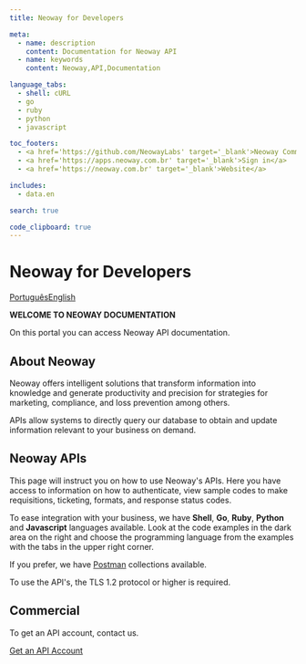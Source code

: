 ```yaml
---
title: Neoway for Developers

meta:
  - name: description
    content: Documentation for Neoway API
  - name: keywords
    content: Neoway,API,Documentation

language_tabs:
  - shell: cURL
  - go
  - ruby
  - python
  - javascript

toc_footers:
  - <a href='https://github.com/NeowayLabs' target='_blank'>Neoway Community</a>
  - <a href='https://apps.neoway.com.br' target='_blank'>Sign in</a>
  - <a href='https://neoway.com.br' target='_blank'>Website</a>

includes:
  - data.en

search: true

code_clipboard: true
---
```


# Neoway for Developers

<a class="button" href="/">Português</a><a href="#" class="button button-pressed">English</a>

**WELCOME TO NEOWAY DOCUMENTATION**

On this portal you can access Neoway API documentation.

## About Neoway

Neoway offers intelligent solutions that transform information into
knowledge and generate productivity and precision for strategies for marketing,
compliance, and loss prevention among others.

APIs allow systems to directly query our database to obtain and update
information relevant to your business on demand.

## Neoway APIs

This page will instruct you on how to use Neoway's APIs.
Here you have access to information on how to authenticate,
view sample codes to make requisitions, ticketing, formats, and response status codes.

To ease integration with your business, we have
**Shell**, **Go**, **Ruby**, **Python** and **Javascript** languages available.
Look at the code examples in the dark area on the right and choose the programming language from the examples with the tabs in the upper right corner.

If you prefer, we have [Postman](https://www.postman.com)
collections available.

<div class="postman-run-button"
  data-postman-action="collection/import"
  data-postman-var-1="864f0579179de207592f">
</div>

<aside class="warning">
  To use the API's, the TLS 1.2 protocol or higher is required.
</aside>

## Commercial

To get an API account, contact us.

<a class="button" href="https://cloud.conteudo.neoway.com.br/lp-api-ingles">Get an API Account</a>
